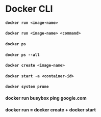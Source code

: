 # Docker CLI

#### `docker run <image-name>`
#### `docker run <image-name> <command>`
#### `docker ps`
#### `docker ps --all`
#### `docker create <image-name>`
#### `docker start -a <container-id>`
#### `docker system prune`



#### docker run busybox ping google.com
#### docker run = docker create + docker start
